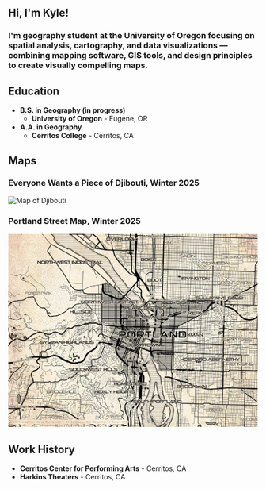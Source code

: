 ## Hi, I'm Kyle!
### I'm geography student at the University of Oregon focusing on spatial analysis, cartography, and data visualizations — combining mapping software, GIS tools, and design principles to create visually compelling maps.

## Education
- **B.S. in Geography (in progress)**
  - **University of Oregon** - Eugene, OR
- **A.A. in Geography**
  - **Cerritos College** - Cerritos, CA

## Maps
### Everyone Wants a Piece of Djibouti, Winter 2025
![Map of Djibouti](docs/kmarcelino_final.png)
### Portland Street Map, Winter 2025
![Portland Street Map](docs/portland_streets.png)

## Work History
- **Cerritos Center for Performing Arts** - Cerritos, CA
- **Harkins Theaters** - Cerritos, CA
